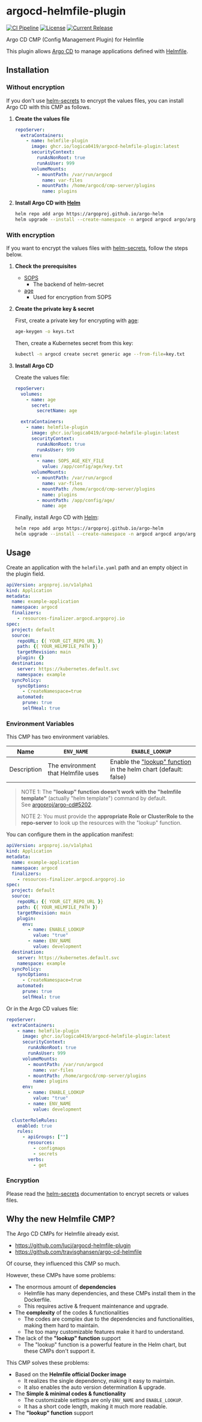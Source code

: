 # argocd-helmfile-plugin

[![CI Pipeline](https://github.com/logica0419/argocd-helmfile-plugin/actions/workflows/ci.yaml/badge.svg)](https://github.com/logica0419/argocd-helmfile-plugin/actions/workflows/ci.yaml)
[![License](https://img.shields.io/github/license/logica0419/argocd-helmfile-plugin.svg)](https://github.com/logica0419/argocd-helmfile-plugin/blob/main/LICENSE)
[![Current Release](https://img.shields.io/github/release/logica0419/argocd-helmfile-plugin.svg?logo=github)](https://github.com/logica0419/argocd-helmfile-plugin/releases/latest)

Argo CD CMP (Config Management Plugin) for Helmfile

This plugin allows [Argo CD](https://github.com/argoproj/argo-cd) to manage applications defined with [Helmfile](https://github.com/helmfile/helmfile).

## Installation

### Without encryption

If you don't use [helm-secrets](https://github.com/jkroepke/helm-secrets) to encrypt the values files, you can install Argo CD with this CMP as follows.

1. **Create the values file**

    ```yaml
    repoServer:
      extraContainers:
        - name: helmfile-plugin
          image: ghcr.io/logica0419/argocd-helmfile-plugin:latest
          securityContext:
            runAsNonRoot: true
            runAsUser: 999
          volumeMounts:
            - mountPath: /var/run/argocd
              name: var-files
            - mountPath: /home/argocd/cmp-server/plugins
              name: plugins
    ```

2. **Install Argo CD with [Helm](https://helm.sh/)**

    ```sh
    helm repo add argo https://argoproj.github.io/argo-helm
    helm upgrade --install --create-namespace -n argocd argocd argo/argo-cd -f values.yaml
    ```

### With encryption

If you want to encrypt the values files with [helm-secrets](https://github.com/jkroepke/helm-secrets), follow the steps below.

1. **Check the prerequisites**

   - [SOPS](https://github.com/getsops/sops)
     - The backend of helm-secret
   - [age](https://github.com/FiloSottile/age)
     - Used for encryption from SOPS

2. **Create the private key & secret**

    First, create a private key for encrypting with [age](https://github.com/FiloSottile/age):

    ```sh
    age-keygen -o keys.txt
    ```

    Then, create a Kubernetes secret from this key:

    ```sh
    kubectl -n argocd create secret generic age --from-file=key.txt
    ```

3. **Install Argo CD**

    Create the values file:

    ```yaml
    repoServer:
      volumes:
        - name: age
          secret:
            secretName: age

      extraContainers:
        - name: helmfile-plugin
          image: ghcr.io/logica0419/argocd-helmfile-plugin:latest
          securityContext:
            runAsNonRoot: true
            runAsUser: 999
          env:
            - name: SOPS_AGE_KEY_FILE
              value: /app/config/age/key.txt
          volumeMounts:
            - mountPath: /var/run/argocd
              name: var-files
            - mountPath: /home/argocd/cmp-server/plugins
              name: plugins
            - mountPath: /app/config/age/
              name: age
    ```

    Finally, install Argo CD with [Helm](https://helm.sh/docs/intro/install/):

    ```sh
    helm repo add argo https://argoproj.github.io/argo-helm
    helm upgrade --install --create-namespace -n argocd argocd argo/argo-cd -f values.yaml
    ```

## Usage

Create an application with the `helmfile.yaml` path and an empty object in the plugin field.

```yaml
apiVersion: argoproj.io/v1alpha1
kind: Application
metadata:
  name: example-application
  namespace: argocd
  finalizers:
    - resources-finalizer.argocd.argoproj.io
spec:
  project: default
  source:
    repoURL: {{ YOUR_GIT_REPO_URL }}
    path: {{ YOUR_HELMFILE_PATH }}
    targetRevision: main
    plugin: {}
  destination:
    server: https://kubernetes.default.svc
    namespace: example
  syncPolicy:
    syncOptions:
      - CreateNamespace=true
    automated:
      prune: true
      selfHeal: true
```

### Environment Variables

This CMP has two environment variables.

| Name        | `ENV_NAME`                         | `ENABLE_LOOKUP`                                                                                                                                                 |
| ----------- | ---------------------------------- | --------------------------------------------------------------------------------------------------------------------------------------------------------------- |
| Description | The environment that Helmfile uses | Enable the ["lookup" function](https://helm.sh/docs/chart_template_guide/functions_and_pipelines/#using-the-lookup-function) in the helm chart (default: false) |

> NOTE 1: The **"lookup" function doesn't work with the "helmfile template"** (actually "helm template") command by default.  
> See [argoproj/argo-cd#5202](https://github.com/argoproj/argo-cd/issues/5202#issuecomment-2040122017).
>
> NOTE 2: You must provide the **appropriate Role or ClusterRole to the repo-server** to look up the resources with the "lookup" function.

You can configure them in the application manifest:

```yaml
apiVersion: argoproj.io/v1alpha1
kind: Application
metadata:
  name: example-application
  namespace: argocd
  finalizers:
    - resources-finalizer.argocd.argoproj.io
spec:
  project: default
  source:
    repoURL: {{ YOUR_GIT_REPO_URL }}
    path: {{ YOUR_HELMFILE_PATH }}
    targetRevision: main
    plugin:
      env:
        - name: ENABLE_LOOKUP
          value: "true"
        - name: ENV_NAME
          value: development
  destination:
    server: https://kubernetes.default.svc
    namespace: example
  syncPolicy:
    syncOptions:
      - CreateNamespace=true
    automated:
      prune: true
      selfHeal: true
```

Or in the Argo CD values file:

```yaml
repoServer:
  extraContainers:
    - name: helmfile-plugin
      image: ghcr.io/logica0419/argocd-helmfile-plugin:latest
      securityContext:
        runAsNonRoot: true
        runAsUser: 999
      volumeMounts:
        - mountPath: /var/run/argocd
          name: var-files
        - mountPath: /home/argocd/cmp-server/plugins
          name: plugins
      env:
        - name: ENABLE_LOOKUP
          value: "true"
        - name: ENV_NAME
          value: development

  clusterRoleRules:
    enabled: true
    rules:
      - apiGroups: [""]
        resources:
          - configmaps
          - secrets
        verbs:
          - get
```

### Encryption

Please read the [helm-secrets](https://github.com/jkroepke/helm-secrets/wiki/Usage) documentation to encrypt secrets or values files.

## Why the new Helmfile CMP?

The Argo CD CMPs for Helmfile already exist.

- <https://github.com/lucj/argocd-helmfile-plugin>
- <https://github.com/travisghansen/argo-cd-helmfile>

Of course, they influenced this CMP so much.

However, these CMPs have some problems:

- The enormous amount of **dependencies**
  - Helmfile has many dependencies, and these CMPs install them in the Dockerfile.
  - This requires active & frequent maintenance and upgrade.
- The **complexity** of the codes & functionalities
  - The codes are complex due to the dependencies and functionalities, making them hard to maintain.
  - The too many customizable features make it hard to understand.
- The lack of the **"lookup" function** support
  - The "lookup" function is a powerful feature in the Helm chart, but these CMPs don't support it.

This CMP solves these problems:

- Based on the **Helmfile official Docker image**
  - It realizes the single dependency, making it easy to maintain.
  - It also enables the auto version determination & upgrade.
- The **Simple & minimal codes & functionality**
  - The customizable settings are only `ENV_NAME` and `ENABLE_LOOKUP`.
  - It has a short code length, making it much more readable.
- The **"lookup" function** support
